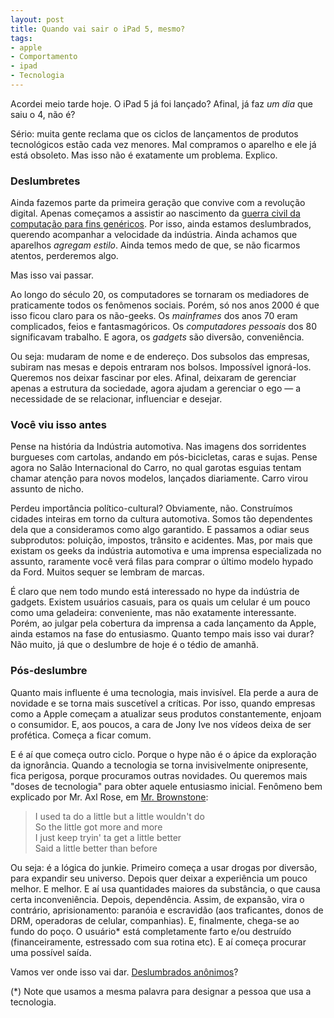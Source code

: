 ```yaml
---
layout: post
title: Quando vai sair o iPad 5, mesmo?
tags:
- apple
- Comportamento
- ipad
- Tecnologia
---
```


Acordei meio tarde hoje. O iPad 5 já foi lançado? Afinal, já faz _um dia_ que saiu o 4, não é?

Sério: muita gente reclama que os ciclos de lançamentos de produtos tecnológicos estão cada vez menores. Mal compramos o aparelho e ele já está obsoleto. Mas isso não é exatamente um problema. Explico.

### Deslumbretes

Ainda fazemos parte da primeira geração que convive com a revolução digital. Apenas começamos a assistir ao nascimento da [guerra civil da computação para fins genéricos](http://www.youtube.com/watch?v=HUEvRyemKSg). Por isso, ainda estamos deslumbrados, querendo acompanhar a velocidade da indústria. Ainda achamos que aparelhos _agregam estilo_. Ainda temos medo de que, se não ficarmos atentos, perderemos algo.

Mas isso vai passar.

Ao longo do século 20, os computadores se tornaram os mediadores de praticamente todos os fenômenos sociais. Porém, só nos anos 2000 é que isso ficou claro para os não-geeks. Os _mainframes_ dos anos 70 eram complicados, feios e fantasmagóricos. Os _computadores pessoais_ dos 80 significavam trabalho. E agora, os _gadgets_ são diversão, conveniência.

Ou seja: mudaram de nome e de endereço. Dos subsolos das empresas, subiram nas mesas e depois entraram nos bolsos. Impossível ignorá-los. Queremos nos deixar fascinar por eles. Afinal, deixaram de gerenciar apenas a estrutura da sociedade, agora ajudam a gerenciar o ego — a necessidade de se relacionar, influenciar e desejar.

### Você viu isso antes

Pense na história da Indústria automotiva. Nas imagens dos sorridentes burgueses com cartolas, andando em pós-bicicletas, caras e sujas. Pense agora no Salão Internacional do Carro, no qual garotas esguias tentam chamar atenção para novos modelos, lançados diariamente. Carro virou assunto de nicho.

Perdeu importância político-cultural? Obviamente, não. Construímos cidades inteiras em torno da cultura automotiva. Somos tão dependentes dela que a consideramos como algo garantido. E passamos a odiar seus subprodutos: poluição, impostos, trânsito e acidentes. Mas, por mais que existam os geeks da indústria automotiva e uma imprensa especializada no assunto, raramente você verá filas para comprar o último modelo hypado da Ford. Muitos sequer se lembram de marcas.

É claro que nem todo mundo está interessado no hype da indústria de gadgets. Existem usuários casuais, para os quais um celular é um pouco como uma geladeira: conveniente, mas não exatamente interessante. Porém, ao julgar pela cobertura da imprensa a cada lançamento da Apple, ainda estamos na fase do entusiasmo. Quanto tempo mais isso vai durar? Não muito, já que o deslumbre de hoje é o tédio de amanhã.

### Pós-deslumbre

Quanto mais influente é uma tecnologia, mais invisível. Ela perde a aura de novidade e se torna mais suscetível a críticas. Por isso, quando empresas como a Apple começam a atualizar seus produtos constantemente, enjoam o consumidor. E, aos poucos, a cara de Jony Ive nos vídeos deixa de ser profética. Começa a ficar comum.

E é aí que começa outro ciclo. Porque o hype não é o ápice da exploração da ignorância. Quando a tecnologia se torna invisivelmente onipresente, fica perigosa, porque procuramos outras novidades. Ou queremos mais "doses de tecnologia" para obter aquele entusiasmo inicial. Fenômeno bem explicado por Mr. Axl Rose, em [Mr. Brownstone](http://www.youtube.com/watch?v=b5VJa-sYsyU):

> I used ta do a little but a little wouldn't do  
  So the little got more and more  
  I just keep tryin' ta get a little better  
  Said a little better than before

Ou seja: é a lógica do junkie. Primeiro começa a usar drogas por diversão, para expandir seu universo. Depois quer deixar a experiência um pouco melhor. E melhor. E aí usa quantidades maiores da substância, o que causa certa inconveniência. Depois, dependência. Assim, de expansão, vira o contrário, aprisionamento: paranóia e escravidão (aos traficantes, donos de DRM, operadoras de celular, companhias). E, finalmente, chega-se ao fundo do poço. O usuário* está completamente farto e/ou destruído (financeiramente, estressado com sua rotina etc). E aí começa procurar uma possível saída.

Vamos ver onde isso vai dar. [Deslumbrados anônimos](http://readwrite.com/2012/10/24/four-days-of-digital-detox-the-ultimate-tech-decellerator)?

(*) Note que usamos a mesma palavra para designar a pessoa que usa a tecnologia.
